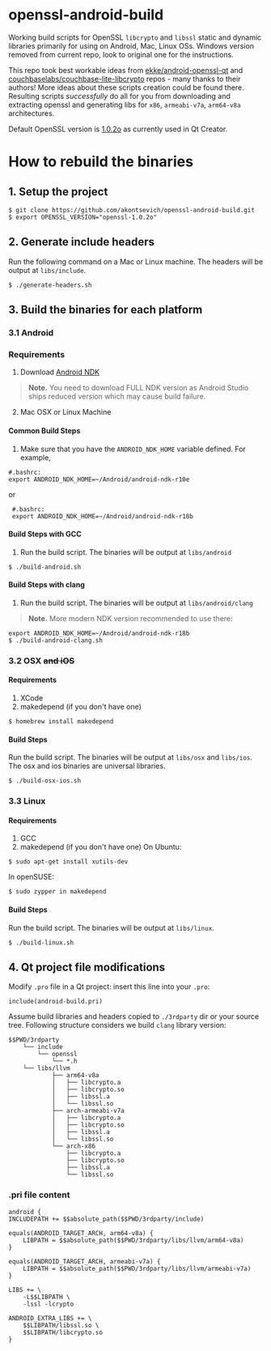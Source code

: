# openssl-android-build #

Working build scripts for OpenSSL `libcrypto` and `libssl` static and dynamic libraries primarily for using on Android, Mac, Linux OSs. Windows version removed from current repo, look to original one for the instructions.

This repo took best workable ideas from [ekke/android-openssl-qt](https://github.com/ekke/android-openssl-qt) and [couchbaselabs/couchbase-lite-libcrypto](https://github.com/couchbaselabs/couchbase-lite-libcrypto) repos - many thanks to their authors! More ideas about these scripts creation could be found there. Resulting scripts _successfully_ do all for you from downloading and extracting openssl and generating libs for `x86`, `armeabi-v7a`, `arm64-v8a` architectures.

Default OpenSSL version is [1.0.2o](https://www.openssl.org/source/old/1.0.2/openssl-1.0.2o.tar.gz) as currently used in Qt Creator.

# How to rebuild the binaries

## 1. Setup the project
```
$ git clone https://github.com/akontsevich/openssl-android-build.git
$ export OPENSSL_VERSION="openssl-1.0.2o"
```
## 2. Generate include headers

Run the following command on a Mac or Linux machine. The headers will be output at `libs/include`.
```
$ ./generate-headers.sh
```

## 3. Build the binaries for each platform

### 3.1 Android

### Requirements
1. Download [Android NDK](https://developer.android.com/ndk/downloads/)
> **Note.** You need to download FULL NDK version as Android Studio ships reduced version which may cause build failure.
2. Mac OSX or Linux Machine

#### Common Build Steps
1. Make sure that you have the `ANDROID_NDK_HOME` variable defined. For example,
 ```
 #.bashrc:
 export ANDROID_NDK_HOME=~/Android/android-ndk-r10e
 ```
or
```
 #.bashrc:
 export ANDROID_NDK_HOME=~/Android/android-ndk-r18b
```

#### Build Steps with GCC
1. Run the build script. The binaries will be output at `libs/android`

 ```
 $ ./build-android.sh
 ```

#### Build Steps with clang
1. Run the build script. The binaries will be output at `libs/android/clang`
> **Note.** More modern NDK version recommended to use there:
 ```
 export ANDROID_NDK_HOME=~/Android/android-ndk-r18b
 $ ./build-android-clang.sh
 ```

### 3.2 OSX ~~and iOS~~

#### Requirements
1. XCode
2. makedepend (if you don't have one)

 ```
 $ homebrew install makedepend
 ```

#### Build Steps
Run the build script. The binaries will be output at `libs/osx` and `libs/ios`. The osx and ios binaries are universal libraries.
 ```
 $ ./build-osx-ios.sh
 ```

### 3.3 Linux

#### Requirements
1. GCC
2. makedepend (if you don't have one)
On Ubuntu:
 ```
 $ sudo apt-get install xutils-dev
 ```
In openSUSE:
 ```
 $ sudo zypper in makedepend
 ```

#### Build Steps
Run the build script. The binaries will be output at `libs/linux`.
 ```
 $ ./build-linux.sh
 ```
## 4. Qt project file modifications

Modify `.pro` file in a Qt project: insert this line into your `.pro`:
```
include(android-build.pri)
```
Assume build libraries and headers copied to `./3rdparty` dir or your source tree. Following structure considers we build `clang` library version:
```
$$PWD/3rdparty
    └── include
        └── openssl
            └── *.h
    └── libs/llvm
            ├── arm64-v8a
            │   ├── libcrypto.a
            │   ├── libcrypto.so
            │   ├── libssl.a
            │   └── libssl.so
            ├── arch-armeabi-v7a
            │   ├── libcrypto.a
            │   ├── libcrypto.so
            │   ├── libssl.a
            │   └── libssl.so
            └── arch-x86
                ├── libcrypto.a
                ├── libcrypto.so
                ├── libssl.a
                └── libssl.so
```

### .pri file content
```
android {
INCLUDEPATH += $$absolute_path($$PWD/3rdparty/include)

equals(ANDROID_TARGET_ARCH, arm64-v8a) {
    LIBPATH = $$absolute_path($$PWD/3rdparty/libs/llvm/arm64-v8a)
}

equals(ANDROID_TARGET_ARCH, armeabi-v7a) {
    LIBPATH = $$absolute_path($$PWD/3rdparty/libs/llvm/armeabi-v7a)
}

LIBS += \
    -L$$LIBPATH \
    -lssl -lcrypto

ANDROID_EXTRA_LIBS += \
    $$LIBPATH/libssl.so \
    $$LIBPATH/libcrypto.so
}
```
